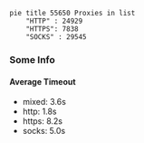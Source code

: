 
```mermaid
pie title 55650 Proxies in list
    "HTTP" : 24929
    "HTTPS": 7838
    "SOCKS" : 29545
```

### Some Info
#### Average Timeout

- mixed: 3.6s
- http: 1.8s
- https: 8.2s
- socks: 5.0s